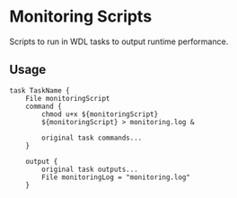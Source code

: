 # Monitoring Scripts

Scripts to run in WDL tasks to output runtime performance.

## Usage
~~~~
task TaskName {
	File monitoringScript	
	command {
	    chmod u+x ${monitoringScript}
	    ${monitoringScript} > monitoring.log &

	    original task commands...
	}

	output {
		original task outputs...
		File monitoringLog = "monitoring.log"
	}
~~~~